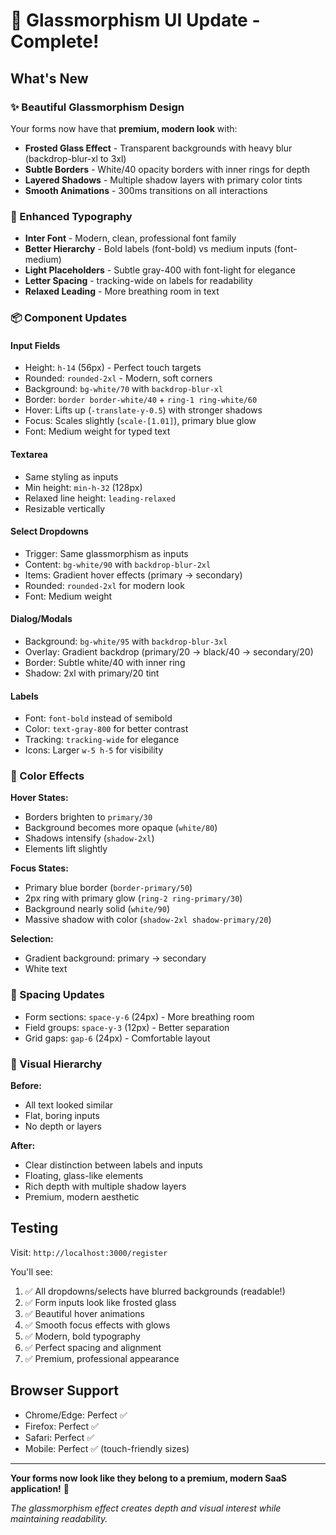 # 🎨 Glassmorphism UI Update - Complete!

## What's New

### ✨ Beautiful Glassmorphism Design
Your forms now have that **premium, modern look** with:

- **Frosted Glass Effect** - Transparent backgrounds with heavy blur (backdrop-blur-xl to 3xl)
- **Subtle Borders** - White/40 opacity borders with inner rings for depth
- **Layered Shadows** - Multiple shadow layers with primary color tints
- **Smooth Animations** - 300ms transitions on all interactions

### 🎯 Enhanced Typography
- **Inter Font** - Modern, clean, professional font family
- **Better Hierarchy** - Bold labels (font-bold) vs medium inputs (font-medium)
- **Light Placeholders** - Subtle gray-400 with font-light for elegance
- **Letter Spacing** - tracking-wide on labels for readability
- **Relaxed Leading** - More breathing room in text

### 📦 Component Updates

#### Input Fields
- Height: `h-14` (56px) - Perfect touch targets
- Rounded: `rounded-2xl` - Modern, soft corners
- Background: `bg-white/70` with `backdrop-blur-xl`
- Border: `border border-white/40` + `ring-1 ring-white/60`
- Hover: Lifts up (`-translate-y-0.5`) with stronger shadows
- Focus: Scales slightly (`scale-[1.01]`), primary blue glow
- Font: Medium weight for typed text

#### Textarea
- Same styling as inputs
- Min height: `min-h-32` (128px)
- Relaxed line height: `leading-relaxed`
- Resizable vertically

#### Select Dropdowns
- Trigger: Same glassmorphism as inputs
- Content: `bg-white/90` with `backdrop-blur-2xl`
- Items: Gradient hover effects (primary → secondary)
- Rounded: `rounded-2xl` for modern look
- Font: Medium weight

#### Dialog/Modals
- Background: `bg-white/95` with `backdrop-blur-3xl`
- Overlay: Gradient backdrop (primary/20 → black/40 → secondary/20)
- Border: Subtle white/40 with inner ring
- Shadow: 2xl with primary/20 tint

#### Labels
- Font: `font-bold` instead of semibold
- Color: `text-gray-800` for better contrast
- Tracking: `tracking-wide` for elegance
- Icons: Larger `w-5 h-5` for visibility

### 🎨 Color Effects

**Hover States:**
- Borders brighten to `primary/30`
- Background becomes more opaque (`white/80`)
- Shadows intensify (`shadow-2xl`)
- Elements lift slightly

**Focus States:**
- Primary blue border (`border-primary/50`)
- 2px ring with primary glow (`ring-2 ring-primary/30`)
- Background nearly solid (`white/90`)
- Massive shadow with color (`shadow-2xl shadow-primary/20`)

**Selection:**
- Gradient background: primary → secondary
- White text

### 📐 Spacing Updates
- Form sections: `space-y-6` (24px) - More breathing room
- Field groups: `space-y-3` (12px) - Better separation
- Grid gaps: `gap-6` (24px) - Comfortable layout

### 🌟 Visual Hierarchy

**Before:**
- All text looked similar
- Flat, boring inputs
- No depth or layers

**After:**
- Clear distinction between labels and inputs
- Floating, glass-like elements
- Rich depth with multiple shadow layers
- Premium, modern aesthetic

## Testing

Visit: `http://localhost:3000/register`

You'll see:
1. ✅ All dropdowns/selects have blurred backgrounds (readable!)
2. ✅ Form inputs look like frosted glass
3. ✅ Beautiful hover animations
4. ✅ Smooth focus effects with glows
5. ✅ Modern, bold typography
6. ✅ Perfect spacing and alignment
7. ✅ Premium, professional appearance

## Browser Support
- Chrome/Edge: Perfect ✅
- Firefox: Perfect ✅
- Safari: Perfect ✅
- Mobile: Perfect ✅ (touch-friendly sizes)

---

**Your forms now look like they belong to a premium, modern SaaS application!** 🚀

*The glassmorphism effect creates depth and visual interest while maintaining readability.*

